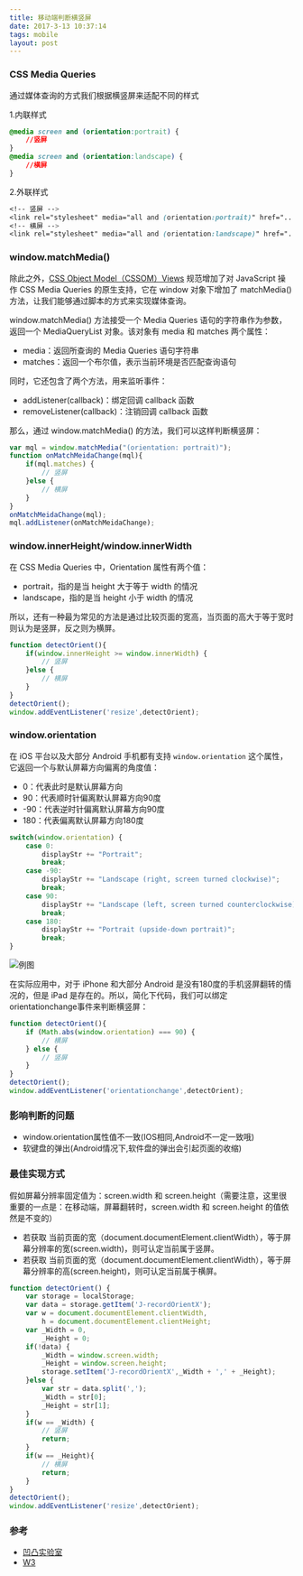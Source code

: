 ```yaml
---
title: 移动端判断横竖屏
date: 2017-3-13 10:37:14
tags: mobile
layout: post
---
```


### CSS Media Queries
通过媒体查询的方式我们根据横竖屏来适配不同的样式

1.内联样式
```css
@media screen and (orientation:portrait) {
    //竖屏
}
@media screen and (orientation:landscape) {
    //横屏
}
```

<!--more-->

2.外联样式
```css
<!-- 竖屏 -->
<link rel="stylesheet" media="all and (orientation:portrait)" href="..." />
<!-- 横屏 -->
<link rel="stylesheet" media="all and (orientation:landscape)" href="..." />
```

### window.matchMedia()
除此之外，[CSS Object Model（CSSOM）Views](https://www.w3.org/TR/cssom-view-1/#dom-window-matchmedia) 规范增加了对 JavaScript 操作 CSS Media Queries 的原生支持，它在 window 对象下增加了 matchMedia() 方法，让我们能够通过脚本的方式来实现媒体查询。

window.matchMedia() 方法接受一个 Media Queries 语句的字符串作为参数，返回一个 MediaQueryList 对象。该对象有 media 和 matches 两个属性：

* media：返回所查询的 Media Queries 语句字符串
* matches：返回一个布尔值，表示当前环境是否匹配查询语句

同时，它还包含了两个方法，用来监听事件：

* addListener(callback)：绑定回调 callback 函数
* removeListener(callback)：注销回调 callback 函数

那么，通过 window.matchMedia() 的方法，我们可以这样判断横竖屏：
```js
var mql = window.matchMedia("(orientation: portrait)");
function onMatchMeidaChange(mql){
    if(mql.matches) {
        // 竖屏
    }else {
        // 横屏
    }
}
onMatchMeidaChange(mql);
mql.addListener(onMatchMeidaChange);
```

### window.innerHeight/window.innerWidth
在 CSS Media Queries 中，Orientation 属性有两个值：

* portrait，指的是当 height 大于等于 width 的情况
* landscape，指的是当 height 小于 width 的情况

所以，还有一种最为常见的方法是通过比较页面的宽高，当页面的高大于等于宽时则认为是竖屏，反之则为横屏。

```js
function detectOrient(){
    if(window.innerHeight >= window.innerWidth) {
        // 竖屏
    }else {
        // 横屏
    }
}
detectOrient();
window.addEventListener('resize',detectOrient);
```

### window.orientation

在 iOS 平台以及大部分 Android 手机都有支持 `window.orientation` 这个属性，它返回一个与默认屏幕方向偏离的角度值：

* 0：代表此时是默认屏幕方向
* 90：代表顺时针偏离默认屏幕方向90度
* -90：代表逆时针偏离默认屏幕方向90度
* 180：代表偏离默认屏幕方向180度

```js
switch(window.orientation) {
    case 0:
        displayStr += "Portrait";
        break;
    case -90:
        displayStr += "Landscape (right, screen turned clockwise)";
        break;
    case 90:
        displayStr += "Landscape (left, screen turned counterclockwise)";
        break;
    case 180:
        displayStr += "Portrait (upside-down portrait)";
        break;
}
```
![例图](https://misc.aotu.io/Tingglelaoo/iPhone-orientation.png)

在实际应用中，对于 iPhone 和大部分 Android 是没有180度的手机竖屏翻转的情况的，但是 iPad 是存在的。所以，简化下代码，我们可以绑定orientationchange事件来判断横竖屏：

```js
function detectOrient(){
    if (Math.abs(window.orientation) === 90) {
        // 横屏
    } else {
        // 竖屏
    }
}
detectOrient();
window.addEventListener('orientationchange',detectOrient);
```

### 影响判断的问题
* window.orientation属性值不一致(IOS相同,Android不一定一致哦)
* 软键盘的弹出(Android情况下,软件盘的弹出会引起页面的收缩)

### 最佳实现方式

假如屏幕分辨率固定值为：screen.width 和 screen.height（需要注意，这里很重要的一点是：在移动端，屏幕翻转时，screen.width 和 screen.height 的值依然是不变的）
* 若获取 当前页面的宽（document.documentElement.clientWidth），等于屏幕分辨率的宽(screen.width)，则可认定当前属于竖屏。
* 若获取 当前页面的宽（document.documentElement.clientWidth），等于屏幕分辨率的高(screen.height)，则可认定当前属于横屏。

```js
function detectOrient() {
    var storage = localStorage;
    var data = storage.getItem('J-recordOrientX');
    var w = document.documentElement.clientWidth,
        h = document.documentElement.clientHeight;
    var _Width = 0,
        _Height = 0;
    if(!data) {
        _Width = window.screen.width;
        _Height = window.screen.height;
        storage.setItem('J-recordOrientX',_Width + ',' + _Height);
    }else {
        var str = data.split(',');
        _Width = str[0];
        _Height = str[1];
    }
    if(w == _Width) {
        // 竖屏
        return;
    }
    if(w == _Height){
        // 横屏
        return;
    }
}
detectOrient();
window.addEventListener('resize',detectOrient);
```

### 参考
- [凹凸实验室](https://aotu.io/notes/2017/01/31/detect-orientation/)
- [W3](https://www.w3.org/TR/screen-orientation/)
